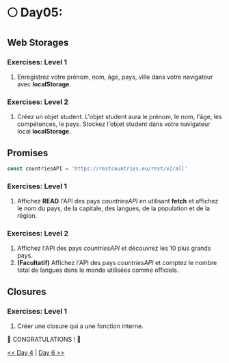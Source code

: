 # 🌕 Day05:

## Web Storages

### Exercises: Level 1

1. Enregistrez votre prénom, nom, âge, pays, ville dans votre navigateur avec **localStorage**.

### Exercises: Level 2

1. Créez un objet student. L'objet student aura le prénom, le nom, l'âge, les compétences, le pays. Stockez l'objet student dans votre navigateur local **localStorage**.

## Promises


```js
const countriesAPI = 'https://restcountries.eu/rest/v2/all'
```

### Exercises: Level 1

1. Affichez **READ** l'API des pays _countriesAPI_ en utilisant **fetch** et affichez le nom du pays, de la capitale, des langues, de la population et de la région. 

### Exercises: Level 2

1. Affichez l'API des pays _countriesAPI_ et découvrez les 10 plus grands pays.
2. **(Facultatif)** Affichez l'API des pays _countriesAPI_ et comptez le nombre total de langues dans le monde utilisées comme officiels.

## Closures

### Exercises: Level 1

1. Créer une closure qui a une fonction interne.


🎉 CONGRATULATIONS ! 🎉

[<< Day 4](../day_04/day_04.md) | [Day 6 >>](../day_06/day_06.md)